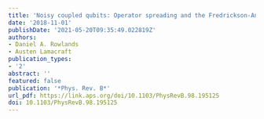 ```yaml
---
title: 'Noisy coupled qubits: Operator spreading and the Fredrickson-Andersen model'
date: '2018-11-01'
publishDate: '2021-05-20T09:35:49.022819Z'
authors:
- Daniel A. Rowlands
- Austen Lamacraft
publication_types:
- '2'
abstract: ''
featured: false
publication: '*Phys. Rev. B*'
url_pdf: https://link.aps.org/doi/10.1103/PhysRevB.98.195125
doi: 10.1103/PhysRevB.98.195125
---
```


